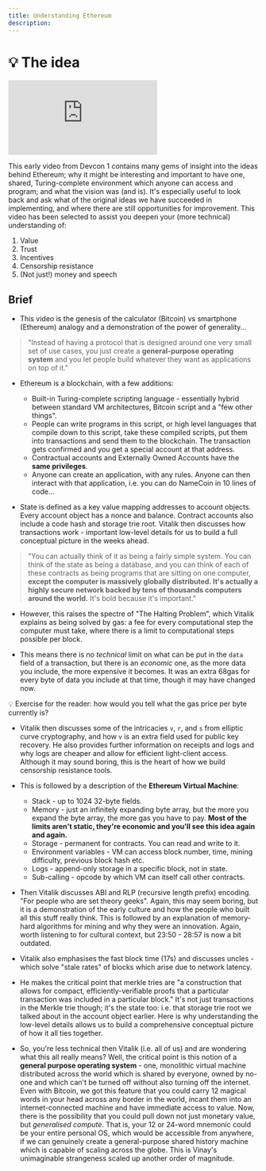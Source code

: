 ```yaml
---
title: Understanding Ethereum
description:
---
```


# 💡 The idea

<iframe class="video-frame" src="https://www.youtube-nocookie.com/embed/gjwr-7PgpN8" frameborder="0" allow="accelerometer; autoplay; encrypted-media; gyroscope; picture-in-picture" allowfullscreen></iframe>

This early video from Devcon 1 contains many gems of insight into the ideas behind Ethereum; why it might be interesting and important to have one, shared, Turing-complete environment which anyone can access and program; and what the vision was (and is). It's especially useful to look back and ask what of the original ideas we have succeeded in implementing, and where there are still opportunities for improvement. This video has been selected to assist you deepen your (more technical) understanding of:

1. Value
2. Trust
3. Incentives
4. Censorship resistance
5. (Not just!) money and speech

## Brief

- This video is the genesis of the calculator (Bitcoin) vs smartphone (Ethereum) analogy and a demonstration of the power of generality...

> "Instead of having a protocol that is designed around one very small set of use cases, you just create a **general-purpose operating system** and you let people build whatever they want as applications on top of it."

- Ethereum is a blockchain, with a few additions:
    - Built-in Turing-complete scripting language - essentially hybrid between standard VM architectures, Bitcoin script and a "few other things".
    - People can write programs in this script, or high level languages that compile down to this script, take these compiled scripts, put them into transactions and send them to the blockchain. The transaction gets confirmed and you get a special account at that address.
    - Contractual accounts and Externally Owned Accounts have the **same privileges**.
    - Anyone can create an application, with any rules. Anyone can then interact with that application, i.e. you can do NameCoin in 10 lines of code...

- State is defined as a key value mapping addresses to account objects. Every account object has a nonce and balance. Contract accounts also include a code hash and storage trie root. Vitalik then discusses how transactions work - important low-level details for us to build a full conceptual picture in the weeks ahead.

> "You can actually think of it as being a fairly simple system. You can think of the state as being a database, and you can think of each of these contracts as being programs that are sitting on one computer, **except the computer is massively globally distributed. It's actually a highly secure network backed by tens of thousands computers around the world.** It's bold because it's important."

- However, this raises the spectre of "The Halting Problem", which Vitalik explains as being solved by gas: a fee for every computational step the computer must take, where there is a limit to computational steps possible per block.

- This means there is no *technical* limit on what can be put in the `data` field of a transaction, but there is an *economic* one, as the more data you include, the more expensive it becomes. It was an extra 68gas for every byte of data you include at that time, though it may have changed now. 

<div class="lightbulb">
💡 Exercise for the reader: how would you tell what the gas price per byte currently is?
</div>

- Vitalik then discusses some of the intricacies `v`, `r`, and `s` from elliptic curve cryptography, and how `v` is an extra field used for public key recovery. He also provides further information on receipts and logs and why logs are cheaper and allow for efficient light-client access. Although it may sound boring, this is the heart of how we build censorship resistance tools.

- This is followed by a description of the **Ethereum Virtual Machine**:
    - Stack - up to 1024 32-byte fields.
    - Memory - just an infinitely expanding byte array, but the more you expand the byte array, the more gas you have to pay. **Most of the limits aren't static, they're economic and you'll see this idea again and again.**
    - Storage - permanent for contracts. You can read and write to it.
    - Environment variables - VM can access block number, time, mining difficulty, previous block hash etc.
    - Logs - append-only storage in a specific block, not in state.
    - Sub-calling - opcode by which VM can itself call other contracts.

- Then Vitalik discusses ABI and RLP (recursive length prefix) encoding. "For people who are set theory geeks". Again, this may seem boring, but it is a demonstration of the early culture and how the people who built all this stuff really think. This is followed by an explanation of memory-hard algorithms for mining and why they were an innovation. Again, worth listening to for cultural context, but 23:50 - 28:57 is now a bit outdated.

- Vitalik also emphasises the fast block time (17s) and discusses uncles - which solve "stale rates" of blocks which arise due to network latency.

- He makes the critical point that merkle tries are "a construction that allows for compact, efficiently-verifiable proofs that a particular transaction was included in a particular block." It's not just transactions in the Merkle trie though; it's the state too: i.e. that storage trie root we talked about in the account object earlier. Here is why understanding the low-level details allows us to build a comprehensive conceptual picture of how it all ties together.

- So, you're less technical then Vitalik (i.e. all of us) and are wondering what this all really means? Well, the critical point is this notion of a **general purpose operating system** - one, monolithic virtual machine distributed across the world which is shared by everyone, owned by no-one and which can't be turned off without also turning off the internet. Even with Bitcoin, we got this feature that you could carry 12 magical words in your head across any border in the world, incant them into an internet-connected machine and have immediate access to value. Now, there is the possibility that you could pull down not just monetary value, but _generalised compute_. That is, your 12 or 24-word mnemonic could be your entire personal OS, which would be accessible from anywhere, if we can genuinely create a general-purpose shared history machine which is capable of scaling across the globe. This is Vinay's unimaginable strangeness scaled up another order of magnitude.